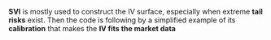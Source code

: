 **SVI** is mostly used to construct the IV surface, especially when extreme **tail risks** exist. 
Then the code is following by a simplified example of its **calibration** that makes the **IV fits the market data**
